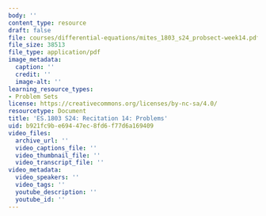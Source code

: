 ```yaml
---
body: ''
content_type: resource
draft: false
file: courses/differential-equations/mites_1803_s24_probsect-week14.pdf
file_size: 38513
file_type: application/pdf
image_metadata:
  caption: ''
  credit: ''
  image-alt: ''
learning_resource_types:
- Problem Sets
license: https://creativecommons.org/licenses/by-nc-sa/4.0/
resourcetype: Document
title: 'ES.1803 S24: Recitation 14: Problems'
uid: b921fc9b-e694-47ec-8fd6-f77d6a169409
video_files:
  archive_url: ''
  video_captions_file: ''
  video_thumbnail_file: ''
  video_transcript_file: ''
video_metadata:
  video_speakers: ''
  video_tags: ''
  youtube_description: ''
  youtube_id: ''
---
```

